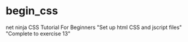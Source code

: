 # begin_css
net ninja CSS Tutorial For Beginners
"Set up html CSS and jscript files"
"Complete to exercise 13"
